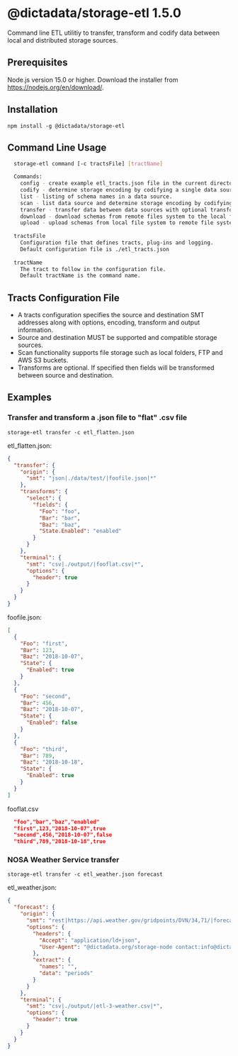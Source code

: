 # @dictadata/storage-etl 1.5.0

Command line ETL utilitiy to transfer, transform and codify data between local and distributed storage sources.

## Prerequisites

Node.js version 15.0 or higher.  Download the installer from https://nodejs.org/en/download/.

## Installation

    npm install -g @dictadata/storage-etl

## Command Line Usage

```bash
  storage-etl command [-c tractsFile] [tractName]

  Commands:
    config - create example etl_tracts.json file in the current directory.
    codify - determine storage encoding by codifying a single data source schema.
    list - listing of schema names in a data source.
    scan - list data source and determine storage encoding by codifying multiple schemas.
    transfer - transfer data between data sources with optional transforms.
    download - download schemas from remote files system to the local file system.
    upload - upload schemas from local file system to remote file system.
  
  tractsFile
    Configuration file that defines tracts, plug-ins and logging.
    Default configuration file is ./etl_tracts.json
  
  tractName
    The tract to follow in the configuration file.
    Default tractName is the command name.
```

## Tracts Configuration File

- A tracts configuration specifies the source and destination SMT addresses along with options, encoding, transform and output information.
- Source and destination MUST be supported and compatible storage sources.
- Scan functionality supports file storage such as local folders, FTP and AWS S3 buckets.
- Transforms are optional. If specified then fields will be transformed between source and destination.

## Examples

### Transfer and transform a .json file to "flat" .csv file

    storage-etl transfer -c etl_flatten.json

etl_flatten.json:
```json
{
  "transfer": {
    "origin": {
      "smt": "json|./data/test/|foofile.json|*"
    },
    "transforms": {
      "select": {
        "fields": {
          "Foo": "foo",
          "Bar": "bar",
          "Baz": "baz",
          "State.Enabled": "enabled"
        }
      }
    },
    "terminal": {
      "smt": "csv|./output/|fooflat.csv|*",
      "options": {
        "header": true
      }
    }
  }
}
```

foofile.json:
```json
[
  {
    "Foo": "first",
    "Bar": 123,
    "Baz": "2018-10-07",
    "State": {
      "Enabled": true
    }
  },
  {
    "Foo": "second",
    "Bar": 456,
    "Baz": "2018-10-07",
    "State": {
      "Enabled": false
    }
  },
  {
    "Foo": "third",
    "Bar": 789,
    "Baz": "2018-10-18",
    "State": {
      "Enabled": true
    }
  }
]
```

fooflat.csv
```json
  "foo","bar","baz","enabled"
  "first",123,"2018-10-07",true
  "second",456,"2018-10-07",false
  "third",789,"2018-10-18",true
```

### NOSA Weather Service transfer

```
storage-etl transfer -c etl_weather.json forecast
```

etl_weather.json:
```json
{
  "forecast": {
    "origin": {
      "smt": "rest|https://api.weather.gov/gridpoints/DVN/34,71/|forecast|=*",
      "options": {
        "headers": {
          "Accept": "application/ld+json",
          "User-Agent": "@dictadata.org/storage-node contact:info@dictadata.org"
        },
        "extract": {
          "names": "",
          "data": "periods"
        }
      }
    },
    "terminal": {
      "smt": "csv|./output/|etl-3-weather.csv|*",
      "options": {
        "header": true
      }
    }
  }
}
```

